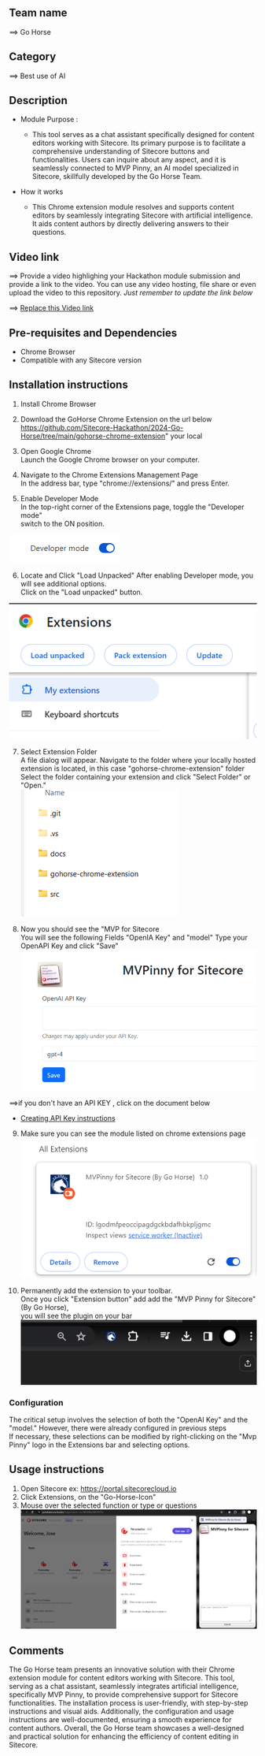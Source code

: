 
## Team name
⟹ Go Horse

## Category
⟹ Best use of AI

## Description
  - Module Purpose : <br/>
    - This tool serves as a chat assistant specifically designed for content editors working with Sitecore. Its primary purpose is to facilitate a comprehensive understanding of Sitecore buttons and functionalities. Users can inquire about any aspect, and it is seamlessly connected to MVP Pinny, an AI model specialized in Sitecore, skillfully developed by the Go Horse Team.

  - How it works<br/>
    - This Chrome extension module resolves and supports content editors by seamlessly integrating Sitecore with artificial intelligence. It aids content authors by directly delivering answers to their questions.

## Video link
⟹ Provide a video highlighing your Hackathon module submission and provide a link to the video. You can use any video hosting, file share or even upload the video to this repository. _Just remember to update the link below_

⟹ [Replace this Video link](#video-link)


## Pre-requisites and Dependencies

- Chrome Browser 
- Compatible with any Sitecore version

## Installation instructions

1. Install Chrome Browser

2. Download the GoHorse Chrome Extension on the url below <br/>
https://github.com/Sitecore-Hackathon/2024-Go-Horse/tree/main/gohorse-chrome-extension" your local<br/>

3.  Open Google Chrome <br/>
Launch the Google Chrome browser on your computer.<br/>

4.  Navigate to the Chrome Extensions Management Page <br/>
In the address bar, type "chrome://extensions/" and press Enter.<br/>

5. Enable Developer Mode<br/>
In the top-right corner of the Extensions page, toggle the "Developer mode"<br/>
switch to the ON position.<br/>

![alt text](docs/images/image-1.png)<br/>

6. Locate and Click "Load Unpacked"
After enabling Developer mode, you will see additional options.<br/>
Click on the "Load unpacked" button.<br/>

![alt text](docs/images/image-2.png)<br/>

7. Select Extension Folder<br/>
A file dialog will appear. Navigate to the folder where your locally hosted extension is located, in this case "gohorse-chrome-extension" folder<br/>
Select the folder containing your extension and click "Select Folder" or "Open."<br/>
![alt text](docs/images/image-3.png)<br/>

8. Now you should see the "MVP for Sitecore<br/>
You will see the following Fields "OpenIA Key" and "model" Type your OpenAPI Key and click "Save"<br/>
![alt text](docs/images/image-9.png)<br/>

⟹if you don't have an API KEY , click on the document below <br/>
- [Creating API Key instructions](CreatingAPIkey.md)<br/>

9. Make sure you can see the module listed on chrome extensions page<br/>
![alt text](docs/images/image-10.png)<br/>

10. Permanently add the extension to your toolbar.<br/>
Once you click "Extension button" add add the "MVP Pinny for Sitecore"(By Go Horse), <br/>
you will see the plugin on your bar<br/>
 ![alt text](docs/images/image-8.png)<br/>

### Configuration
The critical setup involves the selection of both the "OpenAI Key" and the "model." However, there were already configured in previous steps<br> If necessary, these selections can be modified by right-clicking on the "Mvp Pinny" logo in the Extensions bar and selecting options.

## Usage instructions
1. Open Sitecore ex: https://portal.sitecorecloud.io<br/>
2. Click Extensions, on the "Go-Horse-Icon"<br/>
3. Mouse over the selected function or type or questions<br/>
![alt text](docs/images//mvppinny.png)


## Comments
The Go Horse team presents an innovative solution with their Chrome extension module for content editors working with Sitecore. This tool, serving as a chat assistant, seamlessly integrates artificial intelligence, specifically MVP Pinny, to provide comprehensive support for Sitecore functionalities. The installation process is user-friendly, with step-by-step instructions and visual aids. Additionally, the configuration and usage instructions are well-documented, ensuring a smooth experience for content authors. Overall, the Go Horse team showcases a well-designed and practical solution for enhancing the efficiency of content editing in Sitecore.

